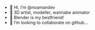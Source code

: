 - 👋 Hi, I’m @noamandev
- 👀 3D artist, modeller, wannabe animator
- 🌱 Blender is my bestfriend! 
- 💞️ I’m looking to collaborate on github...
